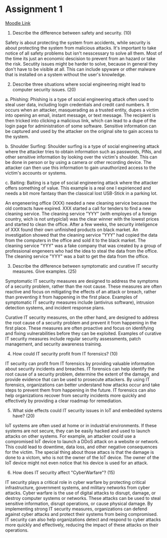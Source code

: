 # Assignment 1

[Moodle Link](https://moodle.fernuni-hagen.de/mod/assign/view.php?id=12302)


1. Describe the difference between safety and security. (10)

Safety is about protecting the system from accidents, while security is about protecting the system from malicious attacks. It's important to take notice of all safety problems but isn't nesscessary to solve all them. Most of the time its just an economic descision to prevent from an hazard or take the risk. Secutity issues might be harder to solve, because in general they don't have to be visible at all. This can include spyware or other malware that is installed on a system without the user's knowledge.


2. Describe three situations where social engineering might lead to computer security issues. (20)

a. Phishing: Phishing is a type of social engineering attack often used to steal user data, including login credentials and credit card numbers. It occurs when an attacker, masquerading as a trusted entity, dupes a victim into opening an email, instant message, or text message. The recipient is then tricked into clicking a malicious link, which can lead to a dupe of the login page for administration of some software. Sensitive information can be captured and used by the attacker on the original site to gain access to the system.

b. Shoulder Surfing: Shoulder surfing is a type of social engineering attack where the attacker tries to obtain information such as passwords, PINs, and other sensitive information by looking over the victim's shoulder. This can be done in person or by using a camera or other recording device. The attacker can then use this information to gain unauthorized access to the victim's accounts or systems.

c. Baiting: Baiting is a type of social engineering attack where the attacker offers something of value. This example is a real one I expirienced and needs a bit more fantasy than the classical lost USB-Stick in a parking lot.

An engeneering office (XXX) needed a new cleaning service because the old contracts have expired. XXX started a call for tenders to find a new cleaning service. The cleaning service "YYY" (with employes of a foreign country, wich is not untypiclal) was the clear winner with the lowest prices and started to clean the office. After a few weeks, the security inteligence of XXX found their own unfinished products on black market. An investigation showed that the cleaning service "YYY" had copied the data from the computers in the office and sold it to the black market. The cleaning service "YYY" was a fake company that was created by a group of professional engeneers who had the idea to steal the data from the office. The cleaning service "YYY" was a bait to get the data from the office.

3. Describe the difference between symptomatic and curative IT security measures. Give examples. (25)

Symptomatic IT security measures are designed to address the symptoms of a security problem, rather than the root cause. These measures are often reactive and focus on mitigating the effects of an attack or breach, rather than preventing it from happening in the first place. Examples of symptomatic IT security measures include (antivirus software), intrusion detection systems, and incident response plans.

Curative IT security measures, on the other hand, are designed to address the root cause of a security problem and prevent it from happening in the first place. These measures are often proactive and focus on identifying and fixing vulnerabilities before they can be exploited. Examples of curative IT security measures include regular security assessments, patch management, and security awareness training.

4. How could IT security profit from IT forensics? (10)

IT security can profit from IT forensics by providing valuable information about security incidents and breaches. IT forensics can help identify the root cause of a security problem, determine the extent of the damage, and provide evidence that can be used to prosecute attackers. By using IT forensics, organizations can better understand how attacks occur and take steps to prevent them from happening in the future. IT forensics can also help organizations recover from security incidents more quickly and effectively by providing a clear roadmap for remediation.

5. What side effects could IT security issues in IoT and embedded systems have? (20)

IoT systems are often used at home or in industrial environments. If these systems are not secure, they can be easily hacked and used to launch attacks on other systems. For example, an attacker could use a compromised IoT device to launch a DDoS attack on a website or network. This could lead to downtime, data loss, and other negative consequences for the victim. The special thing about those attacs is that the damage is done to a victom, who is not the owner of the IoT device. The owner of the IoT device might not even notice that his device is used for an attack.

6. How does IT security affect "CyberWarfare"? (15)

IT security plays a critical role in cyber warfare by protecting critical infrastructure, government systems, and military networks from cyber attacks. Cyber warfare is the use of digital attacks to disrupt, damage, or destroy computer systems or networks. These attacks can be used to steal sensitive information, disrupt operations, or cause physical damage. By implementing strong IT security measures, organizations can defend against cyber attacks and protect their systems from being compromised. IT security can also help organizations detect and respond to cyber attacks more quickly and effectively, reducing the impact of these attacks on their operations.